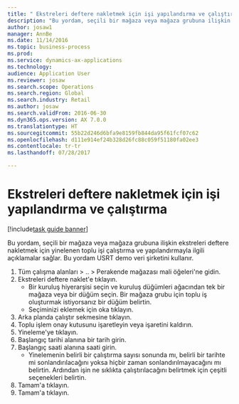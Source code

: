 ```yaml
--- 
title: " Ekstreleri deftere nakletmek için işi yapılandırma ve çalıştırma"
description: "Bu yordam, seçili bir mağaza veya mağaza grubuna ilişkin ekstreleri deftere nakletmek için yinelenen toplu işi çalıştırma ve yapılandırmayla ilgili açıklamalar sağlar."
author: josaw1
manager: AnnBe
ms.date: 11/14/2016
ms.topic: business-process
ms.prod: 
ms.service: dynamics-ax-applications
ms.technology: 
audience: Application User
ms.reviewer: josaw
ms.search.scope: Operations
ms.search.region: Global
ms.search.industry: Retail
ms.author: josaw
ms.search.validFrom: 2016-06-30
ms.dyn365.ops.version: AX 7.0.0
ms.translationtype: HT
ms.sourcegitcommit: 55b22d246d6bfa9e8159fb844da95f61fcf07c62
ms.openlocfilehash: d111e914ef24b328d26fc88c059f51180fa02ee3
ms.contentlocale: tr-tr
ms.lasthandoff: 07/28/2017

---
```

# <a name="configure-and-run-a-job-to-post-statements"></a> Ekstreleri deftere nakletmek için işi yapılandırma ve çalıştırma

[!include[task guide banner](../includes/task-guide-banner.md)]

Bu yordam, seçili bir mağaza veya mağaza grubuna ilişkin ekstreleri deftere nakletmek için yinelenen toplu işi çalıştırma ve yapılandırmayla ilgili açıklamalar sağlar. Bu yordam USRT demo veri şirketini kullanır.

1. Tüm çalışma alanları > .. > Perakende mağazası mali öğeleri'ne gidin.
2. Ekstreleri deftere naklet'e tıklayın.
    * Bir kuruluş hiyerarşisi seçin ve kuruluş düğümleri ağacından tek bir mağaza veya bir düğüm seçin. Bir mağaza grubu için toplu iş oluşturmak istiyorsanız bir düğüm belirtin.  
    * Seçiminizi eklemek için oka tıklayın.  
3. Arka planda çalıştır sekmesine tıklayın.
4. Toplu işlem onay kutusunu işaretleyin veya işaretini kaldırın.
5. Yineleme'ye tıklayın.
6. Başlangıç tarihi alanına bir tarih girin.
7. Başlangıç saati alanına saati girin.
    * Yinelemenin belirli bir çalıştırma sayısı sonunda mı, belirli bir tarihte mi sonlandırılacağını yoksa hiçbir zaman sonlandırılmayacağını mı belirtin. Ardından işin ne sıklıkta çalıştırılacağını belirtmek için çeşitli seçenekleri belirtin.  
8. Tamam'a tıklayın.
9. Tamam'a tıklayın.


